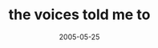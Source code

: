 ---
layout: base.njk
title : 'the voices told me to' 
view_title : 'the voices told me to' 
year : '2005' 
date : '2005-05-25' 
img_file : '/drawing/thevoicestoldmeto.png' 
html_file : 'thevoicestoldmeto' 
next_html : 'helookscrazytome.html' 
year_order : '80' 
permalink : "title/{{html_file}}.html"
---